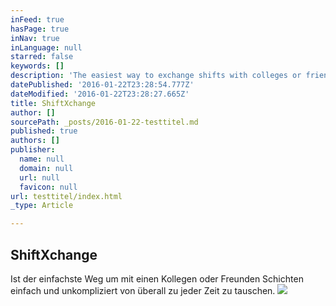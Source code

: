 ```yaml
---
inFeed: true
hasPage: true
inNav: true
inLanguage: null
starred: false
keywords: []
description: 'The easiest way to exchange shifts with colleges or friends!'
datePublished: '2016-01-22T23:28:54.777Z'
dateModified: '2016-01-22T23:28:27.665Z'
title: ShiftXchange
author: []
sourcePath: _posts/2016-01-22-testtitel.md
published: true
authors: []
publisher:
  name: null
  domain: null
  url: null
  favicon: null
url: testtitel/index.html
_type: Article

---
```

## ShiftXchange 

Ist der einfachste Weg um mit einen Kollegen oder Freunden Schichten einfach und unkompliziert von überall zu jeder Zeit zu tauschen. ![](https://s3-us-west-2.amazonaws.com/the-grid-img/p/76c2c3b852ca58475bdfc8211e8a8891d7cee981.png)